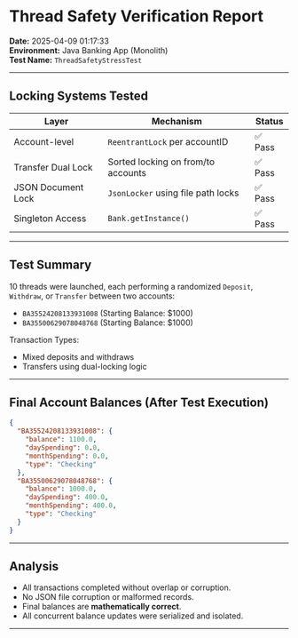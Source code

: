 #  Thread Safety Verification Report

**Date:** 2025-04-09 01:17:33  
**Environment:** Java Banking App (Monolith)  
**Test Name:** `ThreadSafetyStressTest`

---

##  Locking Systems Tested

| Layer             | Mechanism                          | Status  |
|------------------|------------------------------------|---------|
| Account-level     | `ReentrantLock` per accountID      | ✅ Pass |
| Transfer Dual Lock | Sorted locking on from/to accounts | ✅ Pass |
| JSON Document Lock | `JsonLocker` using file path locks | ✅ Pass |
| Singleton Access | `Bank.getInstance()`               | ✅ Pass |

---

## Test Summary

10 threads were launched, each performing a randomized `Deposit`, `Withdraw`, or `Transfer` between two accounts:
- `BA35524208133931008` (Starting Balance: $1000)
- `BA35500629078048768` (Starting Balance: $1000)

Transaction Types:
- Mixed deposits and withdraws
- Transfers using dual-locking logic

---

## Final Account Balances (After Test Execution)

```json
{
  "BA35524208133931008": {
    "balance": 1100.0,
    "daySpending": 0.0,
    "monthSpending": 0.0,
    "type": "Checking"
  },
  "BA35500629078048768": {
    "balance": 1000.0,
    "daySpending": 400.0,
    "monthSpending": 400.0,
    "type": "Checking"
  }
}
```

---

## Analysis

- All transactions completed without overlap or corruption.
- No JSON file corruption or malformed records.
- Final balances are **mathematically correct**.
- All concurrent balance updates were serialized and isolated.

---



